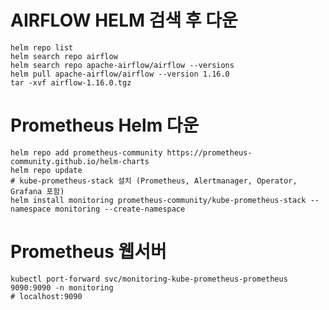 
# AIRFLOW HELM 검색 후 다운
```shell
helm repo list
helm search repo airflow
helm search repo apache-airflow/airflow --versions
helm pull apache-airflow/airflow --version 1.16.0
tar -xvf airflow-1.16.0.tgz
```

# Prometheus Helm 다운
```shell
helm repo add prometheus-community https://prometheus-community.github.io/helm-charts
helm repo update
# kube-prometheus-stack 설치 (Prometheus, Alertmanager, Operator, Grafana 포함)
helm install monitoring prometheus-community/kube-prometheus-stack --namespace monitoring --create-namespace
```

# Prometheus 웹서버
```shell
kubectl port-forward svc/monitoring-kube-prometheus-prometheus 9090:9090 -n monitoring
# localhost:9090
```
